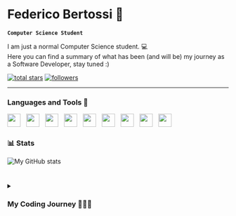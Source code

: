 # Federico Bertossi 🚀

**`Computer Science Student`**

[//]: # (Thanks to @ForrestKnight for the inspiration.)

I am just a normal Computer Science student. 💻 </br>
Here you can find a summary of what has been (and will be) my journey as a Software Developer, stay tuned :)

   <p>
      <a href="https://github.com/mrBymax?tab=repositories&sort=stargazers">
         <img alt="total stars" title="Total stars on GitHub" src="https://custom-icon-badges.demolab.com/github/stars/mrBymax?color=55960c&style=for-the-badge&labelColor=488207&logo=star"/></a>
<a href="https://github.com/mrBymax?tab=followers">
         <img alt="followers" title="Follow me on Github" src="https://custom-icon-badges.demolab.com/github/followers/mrBymax?color=236ad3&labelColor=1155ba&style=for-the-badge&logo=person-add&label=Follow&logoColor=white"/></a>
   </p>

---

### Languages and Tools 🧰

<img align="left" alt="" width="30px" style="padding-right:10px;" src="https://cdn.jsdelivr.net/gh/devicons/devicon/icons/cplusplus/cplusplus-line.svg" />
<img align="left" alt="" width="30px" style="padding-right:10px;" src="https://cdn.jsdelivr.net/gh/devicons/devicon/icons/c/c-line.svg" />
<img align="left" alt="" width="30px" style="padding-right:10px;" src="https://cdn.jsdelivr.net/gh/devicons/devicon/icons/python/python-original.svg" />
<img align="left" alt="" width="30px" style="padding-right:10px;" src="https://cdn.jsdelivr.net/gh/devicons/devicon/icons/git/git-original.svg" />
<img align="left" alt="" width="30px" style="padding-right:10px;" src="https://cdn.jsdelivr.net/gh/devicons/devicon/icons/linux/linux-original.svg" />
<img align="left" alt="" width="30px" style="padding-right:10px;" src="https://cdn.jsdelivr.net/gh/devicons/devicon/icons/html5/html5-plain.svg" />
<img align="left" alt="" width="30px" style="padding-right:10px;" src="https://cdn.jsdelivr.net/gh/devicons/devicon/icons/css3/css3-plain.svg" />
<img align="left" alt="" width="30px" style="padding-right:10px;" src="https://cdn.jsdelivr.net/gh/devicons/devicon/icons/python/python-plain.svg" />
<img align="left" alt="" width="30px" style="padding-right:10px;" src="https://cdn.jsdelivr.net/gh/devicons/devicon/icons/github/github-original.svg" />
<br/>

#

### 📊 Stats

![My GitHub stats](https://github-readme-stats.vercel.app/api?username=mrBymax&show_icons=true&theme=dracula)

#

<details>
 <summary><h3>My Coding Journey 👨🏻‍💻</h3></summary>
   <i>I'm working on it, stay tuned :)</i>
    <br/>

#### 2023

<ul>
   <l1> 3rd Place **Logitech** Challenge - Hackzurich 2023 </l1>
   <li> **3rd Place** in Italy with MadrHacks </li>
</ul>

#### 2022
   <ul>
    <li> 2nd Place **Year 2222** Challenge - Junction 2022
    <li> 1 Month Internship - ScuolaZoo [Data Scientist Intern]</li>
    <li> 8 Months Contract - ScuolaZoo [JR Data Scientist]</li>
    <li> Joined MadrHacks (Google us! 🐍)</li>
    <li> Started my Journey in UniUD as a CS Student 🤞🏻</li>
   </ul>

[linkedin]: https://linkedin.com/federico-bertossi
[website]:  https://www.federicobertossi.com

</details>
